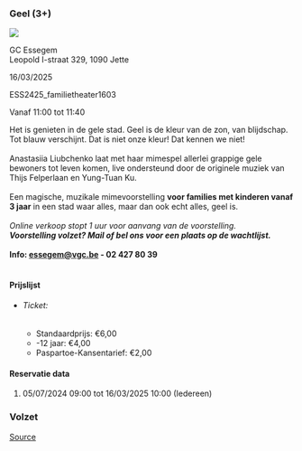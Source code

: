 ### Geel (3+)

![](https://s3-eu-west-1.amazonaws.com/os-kwdo/prod/vgc/images/activity/6687dd996d567_Geel_3_©_Willem_Schalekamp.jpg)

GC Essegem  
Leopold I-straat 329, 1090 Jette

16/03/2025

ESS2425_familietheater1603

Vanaf 11:00 tot 11:40

Het is genieten in de gele stad. Geel is de kleur van de zon, van blijdschap. Tot blauw verschijnt. Dat is niet onze kleur! Dat kennen we niet!  
<br/>Anastasiia Liubchenko laat met haar mimespel allerlei grappige gele bewoners tot leven komen, live ondersteund door de originele muziek van Thijs Felperlaan en Yung-Tuan Ku.  
<br/>Een magische, muzikale mimevoorstelling **voor families met kinderen vanaf 3 jaar** in een stad waar alles, maar dan ook echt alles, geel is.  
<br/>*Online verkoop stopt 1 uur voor aanvang van de voorstelling.  
***Voorstelling volzet? Mail of bel ons voor een plaats op de wachtlijst.****  
<br/>****Info: [essegem@vgc.be](mailto:essegem@vgc.be) - 02 427 80 39****  
<br/>

#### Prijslijst

* ###### Ticket:
    
    * Standaardprijs: €6,00
    * \-12 jaar: €4,00
    * Paspartoe-Kansentarief: €2,00

  

#### Reservatie data

1.  05/07/2024 09:00 tot 16/03/2025 10:00 (Iedereen)

### Volzet

[Source](https://tickets.vgc.be/ticketingActivity/subscribe/ESS2425_familietheater1603)